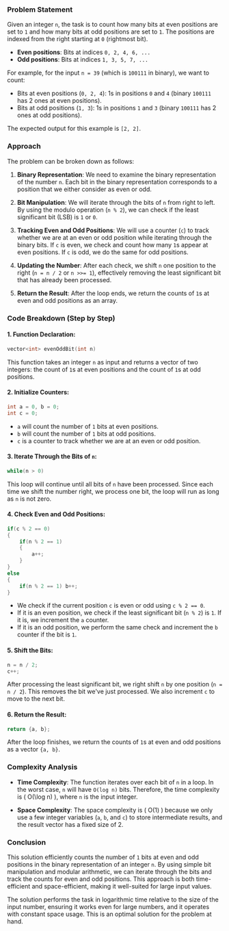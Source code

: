 ### Problem Statement

Given an integer `n`, the task is to count how many bits at even positions are set to `1` and how many bits at odd positions are set to `1`. The positions are indexed from the right starting at `0` (rightmost bit). 

- **Even positions**: Bits at indices `0, 2, 4, 6, ...`
- **Odd positions**: Bits at indices `1, 3, 5, 7, ...`

For example, for the input `n = 39` (which is `100111` in binary), we want to count:
- Bits at even positions (`0, 2, 4`): 1s in positions `0` and `4` (binary `100111` has 2 ones at even positions).
- Bits at odd positions (`1, 3`): 1s in positions `1` and `3` (binary `100111` has 2 ones at odd positions).

The expected output for this example is `[2, 2]`.

### Approach

The problem can be broken down as follows:

1. **Binary Representation**: We need to examine the binary representation of the number `n`. Each bit in the binary representation corresponds to a position that we either consider as even or odd.
   
2. **Bit Manipulation**: We will iterate through the bits of `n` from right to left. By using the modulo operation (`n % 2`), we can check if the least significant bit (LSB) is `1` or `0`.

3. **Tracking Even and Odd Positions**: We will use a counter (`c`) to track whether we are at an even or odd position while iterating through the binary bits. If `c` is even, we check and count how many `1`s appear at even positions. If `c` is odd, we do the same for odd positions.

4. **Updating the Number**: After each check, we shift `n` one position to the right (`n = n / 2` or `n >>= 1`), effectively removing the least significant bit that has already been processed.

5. **Return the Result**: After the loop ends, we return the counts of `1`s at even and odd positions as an array.

### Code Breakdown (Step by Step)

#### 1. **Function Declaration**:
   ```cpp
   vector<int> evenOddBit(int n)
   ```
   This function takes an integer `n` as input and returns a vector of two integers: the count of `1`s at even positions and the count of `1`s at odd positions.

#### 2. **Initialize Counters**:
   ```cpp
   int a = 0, b = 0;
   int c = 0;
   ```
   - `a` will count the number of `1` bits at even positions.
   - `b` will count the number of `1` bits at odd positions.
   - `c` is a counter to track whether we are at an even or odd position.

#### 3. **Iterate Through the Bits of `n`**:
   ```cpp
   while(n > 0)
   ```
   This loop will continue until all bits of `n` have been processed. Since each time we shift the number right, we process one bit, the loop will run as long as `n` is not zero.

#### 4. **Check Even and Odd Positions**:
   ```cpp
   if(c % 2 == 0)
   {
       if(n % 2 == 1)
       {
           a++;
       }
   }
   else
   {
       if(n % 2 == 1) b++;
   }
   ```
   - We check if the current position `c` is even or odd using `c % 2 == 0`.
   - If it is an even position, we check if the least significant bit (`n % 2`) is `1`. If it is, we increment the `a` counter.
   - If it is an odd position, we perform the same check and increment the `b` counter if the bit is `1`.

#### 5. **Shift the Bits**:
   ```cpp
   n = n / 2;
   c++;
   ```
   After processing the least significant bit, we right shift `n` by one position (`n = n / 2`). This removes the bit we've just processed. We also increment `c` to move to the next bit.

#### 6. **Return the Result**:
   ```cpp
   return {a, b};
   ```
   After the loop finishes, we return the counts of `1`s at even and odd positions as a vector `{a, b}`.

### Complexity Analysis

- **Time Complexity**: 
  The function iterates over each bit of `n` in a loop. In the worst case, `n` will have `O(log n)` bits. Therefore, the time complexity is \( O(\log n) \), where `n` is the input integer.
  
- **Space Complexity**: 
  The space complexity is \( O(1) \) because we only use a few integer variables (`a`, `b`, and `c`) to store intermediate results, and the result vector has a fixed size of 2.

### Conclusion

This solution efficiently counts the number of `1` bits at even and odd positions in the binary representation of an integer `n`. By using simple bit manipulation and modular arithmetic, we can iterate through the bits and track the counts for even and odd positions. This approach is both time-efficient and space-efficient, making it well-suited for large input values. 

The solution performs the task in logarithmic time relative to the size of the input number, ensuring it works even for large numbers, and it operates with constant space usage. This is an optimal solution for the problem at hand.